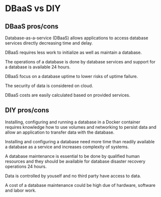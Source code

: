 # DBaaS vs DIY

## DBaaS pros/cons

Database-as-a-service (DBaaS) allows applications to access database services directly decreasing time and delay.  

DBaaS requires less work to initialize as well as maintain a database. 

The operations of a database is done by database services  and support for a database is available 24 hours.

DBaaS focus on a database uptime to lower risks of uptime failure.

The security of data is considered on cloud.

DBaaS costs are easily calculated based on provided services.

## DIY pros/cons

Installing, configuring and running a database in a Docker container requires knowledge how to use volumes and networking to persist data and allow an  application to transfer data with the database.

Installing and configuring a database need more time than readily available a database as a service and increases complexity of systems.

A database maintenance is essential to be done by qualified human resources and they should be available for database disaster recovery operations 24 hours.

Data is controlled by youself and no third party have access to data.

A cost of a database maintenance could be high due of hardware, software and labor work.
